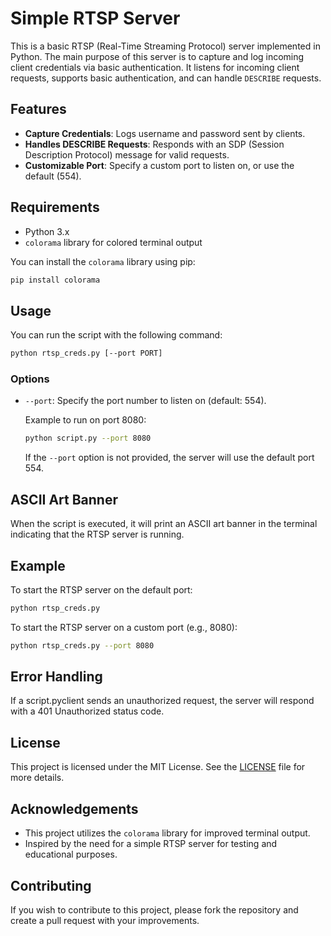 # Simple RTSP Server

This is a basic RTSP (Real-Time Streaming Protocol) server implemented in Python. The main purpose of this server is to capture and log incoming client credentials via basic authentication. It listens for incoming client requests, supports basic authentication, and can handle `DESCRIBE` requests.

## Features

- **Capture Credentials**: Logs username and password sent by clients.
- **Handles DESCRIBE Requests**: Responds with an SDP (Session Description Protocol) message for valid requests.
- **Customizable Port**: Specify a custom port to listen on, or use the default (554).

## Requirements

- Python 3.x
- `colorama` library for colored terminal output

You can install the `colorama` library using pip:

```bash
pip install colorama
```

## Usage

You can run the script with the following command:

```bash
python rtsp_creds.py [--port PORT]
```

### Options

- `--port`: Specify the port number to listen on (default: 554).
  
  Example to run on port 8080:

  ```bash
  python script.py --port 8080
  ```

  If the `--port` option is not provided, the server will use the default port 554.

## ASCII Art Banner

When the script is executed, it will print an ASCII art banner in the terminal indicating that the RTSP server is running.


## Example

To start the RTSP server on the default port:

```bash
python rtsp_creds.py
```

To start the RTSP server on a custom port (e.g., 8080):

```bash
python rtsp_creds.py --port 8080
```

## Error Handling

If a script.pyclient sends an unauthorized request, the server will respond with a 401 Unauthorized status code.

## License

This project is licensed under the MIT License. See the [LICENSE](LICENSE) file for more details.

## Acknowledgements

- This project utilizes the `colorama` library for improved terminal output.
- Inspired by the need for a simple RTSP server for testing and educational purposes.

## Contributing

If you wish to contribute to this project, please fork the repository and create a pull request with your improvements.
